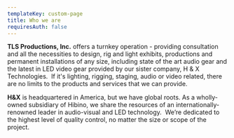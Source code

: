 ```yaml
---
templateKey: custom-page
title: Who we are
requiresAuth: false
---
```

**TLS Productions, Inc.** offers a turnkey operation - providing consultation and all the necessities to design, rig and light exhibits, productions and permanent installations of any size, including state of the art audio gear and the latest in LED video gear provided by our sister company, H & X Technologies.  If it's lighting, rigging, staging, audio or video related, there are no limits to the products and services that we can provide.

**H&X** is headquartered in America, but we have global roots. As a wholly-owned subsidiary of Hibino, we share the resources of an internationally-renowned leader in audio-visual and LED technology.  We’re dedicated to the highest level of quality control, no matter the size or scope of the project.